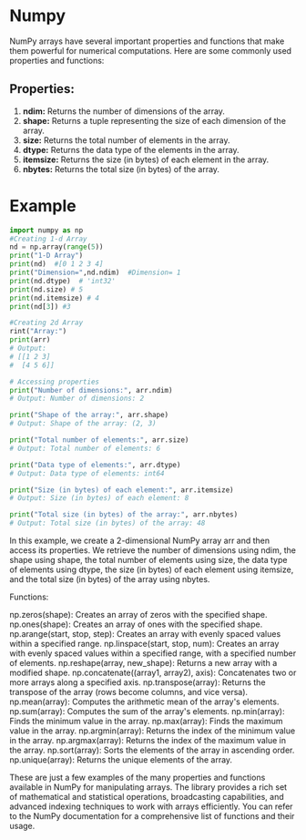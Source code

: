 # Numpy
NumPy arrays have several important properties and functions that make them powerful for numerical computations. Here are some commonly used properties and functions:

## Properties:

1. <b>ndim:</b> Returns the number of dimensions of the array.
2. <b>shape:</b> Returns a tuple representing the size of each dimension of the array.
3. <b>size:</b> Returns the total number of elements in the array.
4. <b>dtype:</b> Returns the data type of the elements in the array.
5. <b>itemsize:</b> Returns the size (in bytes) of each element in the array.
6. <b>nbytes:</b> Returns the total size (in bytes) of the array.

# Example

```python
import numpy as np
#Creating 1-d Array
nd = np.array(range(5))
print("1-D Array") 
print(nd)  #[0 1 2 3 4]
print("Dimension=",nd.ndim)  #Dimension= 1
print(nd.dtype)  # 'int32'
print(nd.size) # 5
print(nd.itemsize) # 4
print(nd[3]) #3

#Creating 2d Array
rint("Array:")
print(arr)
# Output:
# [[1 2 3]
#  [4 5 6]]

# Accessing properties
print("Number of dimensions:", arr.ndim)
# Output: Number of dimensions: 2

print("Shape of the array:", arr.shape)
# Output: Shape of the array: (2, 3)

print("Total number of elements:", arr.size)
# Output: Total number of elements: 6

print("Data type of elements:", arr.dtype)
# Output: Data type of elements: int64

print("Size (in bytes) of each element:", arr.itemsize)
# Output: Size (in bytes) of each element: 8

print("Total size (in bytes) of the array:", arr.nbytes)
# Output: Total size (in bytes) of the array: 48

```
In this example, we create a 2-dimensional NumPy array arr and then access its properties. We retrieve the number of dimensions using ndim, the shape using shape, the total number of elements using size, the data type of elements using dtype, the size (in bytes) of each element using itemsize, and the total size (in bytes) of the array using nbytes.


Functions:

np.zeros(shape): Creates an array of zeros with the specified shape.
np.ones(shape): Creates an array of ones with the specified shape.
np.arange(start, stop, step): Creates an array with evenly spaced values within a specified range.
np.linspace(start, stop, num): Creates an array with evenly spaced values within a specified range, with a specified number of elements.
np.reshape(array, new_shape): Returns a new array with a modified shape.
np.concatenate((array1, array2), axis): Concatenates two or more arrays along a specified axis.
np.transpose(array): Returns the transpose of the array (rows become columns, and vice versa).
np.mean(array): Computes the arithmetic mean of the array's elements.
np.sum(array): Computes the sum of the array's elements.
np.min(array): Finds the minimum value in the array.
np.max(array): Finds the maximum value in the array.
np.argmin(array): Returns the index of the minimum value in the array.
np.argmax(array): Returns the index of the maximum value in the array.
np.sort(array): Sorts the elements of the array in ascending order.
np.unique(array): Returns the unique elements of the array.

These are just a few examples of the many properties and functions available in NumPy for manipulating arrays. The library provides a rich set of mathematical and statistical operations, broadcasting capabilities, and advanced indexing techniques to work with arrays efficiently. You can refer to the NumPy documentation for a comprehensive list of functions and their usage.

